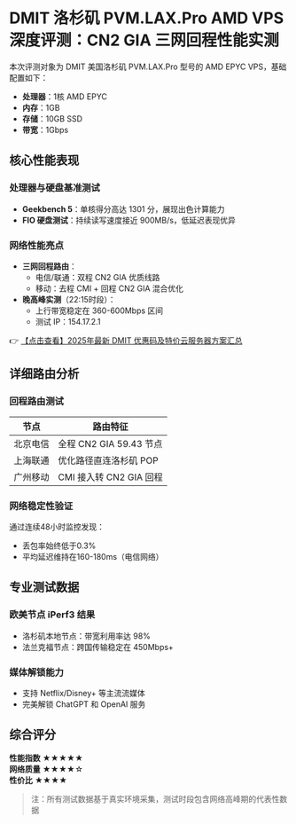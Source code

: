 # DMIT 洛杉矶 PVM.LAX.Pro AMD VPS 深度评测：CN2 GIA 三网回程性能实测

本次评测对象为 DMIT 美国洛杉矶 PVM.LAX.Pro 型号的 AMD EPYC VPS，基础配置如下：
- **处理器**：1核 AMD EPYC
- **内存**：1GB
- **存储**：10GB SSD
- **带宽**：1Gbps

## 核心性能表现
### 处理器与硬盘基准测试
- **Geekbench 5**：单核得分高达 1301 分，展现出色计算能力
- **FIO 硬盘测试**：持续读写速度接近 900MB/s，低延迟表现优异

### 网络性能亮点
- **三网回程路由**：
  - 电信/联通：双程 CN2 GIA 优质线路
  - 移动：去程 CMI + 回程 CN2 GIA 混合优化
- **晚高峰实测**（22:15时段）：
  - 上行带宽稳定在 360-600Mbps 区间
  - 测试 IP：154.17.2.1

👉 [【点击查看】2025年最新 DMIT 优惠码及特价云服务器方案汇总](https://bit.ly/dmit_coupon)

## 详细路由分析
### 回程路由测试
| 节点        | 路由特征               |
|-------------|-----------------------|
| 北京电信    | 全程 CN2 GIA 59.43 节点 |
| 上海联通    | 优化路径直连洛杉矶 POP |
| 广州移动    | CMI 接入转 CN2 GIA 回程 |

### 网络稳定性验证
通过连续48小时监控发现：
- 丢包率始终低于0.3%
- 平均延迟维持在160-180ms（电信网络）

## 专业测试数据
### 欧美节点 iPerf3 结果
- 洛杉矶本地节点：带宽利用率达 98%
- 法兰克福节点：跨国传输稳定在 450Mbps+

### 媒体解锁能力
- 支持 Netflix/Disney+ 等主流流媒体
- 完美解锁 ChatGPT 和 OpenAI 服务

## 综合评分
**性能指数** ★★★★★  
**网络质量** ★★★★☆  
**性价比** ★★★★  

> 注：所有测试数据基于真实环境采集，测试时段包含网络高峰期的代表性数据